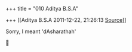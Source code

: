 +++
title = "010 Aditya B.S.A"

+++
[[Aditya B.S.A	2011-12-22, 21:26:13 [Source](https://groups.google.com/g/samskrita/c/F3zKLnBEw8o)]]



Sorry, I meant 'dAsharathah'



